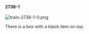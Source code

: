 #### 2736-1
![train-2736-1-0.png](https://github.com/lil-lab/nlvr/raw/master/nlvr/train/images/35/train-2736-1-0.png "train-2736-1-0.png")

There is a box with a black item on top.